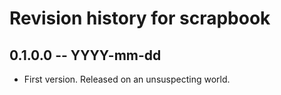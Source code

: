 # Revision history for scrapbook

## 0.1.0.0  -- YYYY-mm-dd

* First version. Released on an unsuspecting world.
